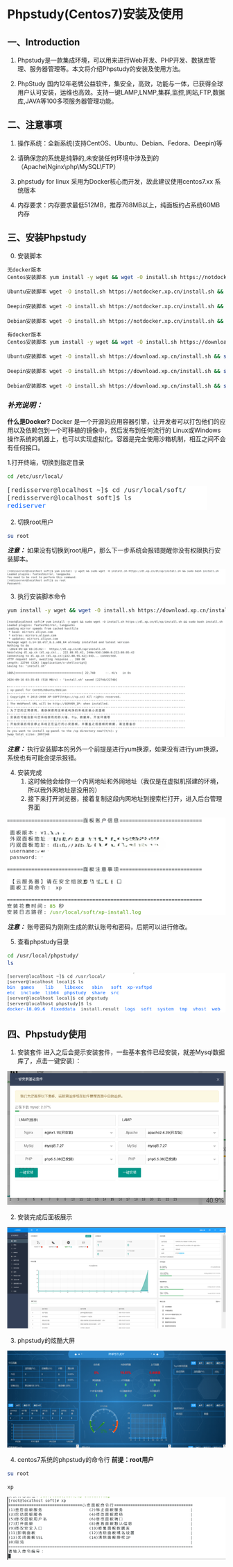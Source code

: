 # Phpstudy(Centos7)安装及使用

## 一、Introduction
1. Phpstudy是一款集成环境，可以用来进行Web开发、PHP开发、数据库管理、服务器管理等。本文将介绍Phpstudy的安装及使用方法。

2. PhpStudy 国内12年老牌公益软件，集安全，高效，功能与一体，已获得全球用户认可安装，运维也高效。支持一键LAMP,LNMP,集群,监控,网站,FTP,数据库,JAVA等100多项服务器管理功能。

## 二、注意事项
1. 操作系统：全新系统(支持CentOS、Ubuntu、Debian、Fedora、Deepin)等

2. 请确保您的系统是纯静的,未安装任何环境中涉及到的（Apache\Nginx\php\MySQL\FTP）

3. phpstudy for linux 采用为Docker核心而开发，故此建议使用centos7.xx 系统版本

4. 内存要求：内存要求最低512MB，推荐768MB以上，纯面板约占系统60MB内存

## 三、安装Phpstudy
0. 安装脚本
```bash
无docker版本
Centos安装脚本 yum install -y wget && wget -O install.sh https://notdocker.xp.cn/install.sh && sh install.sh

Ubuntu安装脚本 wget -O install.sh https://notdocker.xp.cn/install.sh && sudo bash install.sh

Deepin安装脚本 wget -O install.sh https://notdocker.xp.cn/install.sh && sudo bash install.sh

Debian安装脚本 wget -O install.sh https://notdocker.xp.cn/install.sh && sudo bash install.sh
```

```bash
有docker版本
Centos安装脚本 yum install -y wget && wget -O install.sh https://download.xp.cn/install.sh && sh install.sh

Ubuntu安装脚本 wget -O install.sh https://download.xp.cn/install.sh && sudo bash install.sh

Deepin安装脚本 wget -O install.sh https://download.xp.cn/install.sh && sudo bash install.sh

Debian安装脚本 wget -O install.sh https://download.xp.cn/install.sh && sudo bash install.sh
```
### ***补充说明：***
**什么是Docker?**
Docker 是一个开源的应用容器引擎，让开发者可以打包他们的应用以及依赖包到一个可移植的镜像中，然后发布到任何流行的 Linux或Windows操作系统的机器上，也可以实现虚拟化。容器是完全使用沙箱机制，相互之间不会有任何接口。

1.打开终端，切换到指定目录
```bash
cd /etc/usr/local/
```

![没有root权限报错](../images/phpstudy/phpstudy-Centos/phpstudy-centos-1.png)

2. 切换root用户
```bash
su root
```
***注意：***
如果没有切换到root用户，那么下一步系统会报错提醒你没有权限执行安装脚本。

![没有root权限报错](../images/phpstudy/phpstudy-Centos/phpstudy-centos-2.png)

3. 执行安装脚本命令
```bash
yum install -y wget && wget -O install.sh https://download.xp.cn/install.sh && sh install.sh
```

![root权限执行安装脚本命令](../images/phpstudy/phpstudy-Centos/phpstudy-centos-3.png)

***注意：***
执行安装脚本的另外一个前提是进行yum换源，如果没有进行yum换源，系统也有可能会提示报错。

4. 安装完成
   1. 这时候他会给你一个内网地址和外网地址（我仅是在虚拟机搭建的环境，所以我外网地址是没用的）
   2. 接下来打开浏览器，接着复制这段内网地址到搜索栏打开，进入后台管理界面

![phpstudy(Centos7)安装完成](../images/phpstudy/phpstudy-Centos/phpstudy-centos-4.png)

***注意：***
账号密码为刚刚生成的默认账号和密码，后期可以进行修改。

5. 查看phpstudy目录
```bash
cd /usr/local/phpstudy/
ls
```
![phpstudy(Centos7)目录](../images/phpstudy/phpstudy-Centos/phpstudy-centos-6.png)

## 四、Phpstudy使用
1. 安装套件
进入之后会提示安装套件，一些基本套件已经安装，就差Mysql数据库了，点击一键安装）：

![phpstudy(Centos7)安装套件](../images/phpstudy/phpstudy-Centos/phpstudy-centos-7.png)

2. 安装完成后面板展示

![phpstudy(Centos7)安装完成](../images/phpstudy/phpstudy-Centos/phpstudy-centos-8.png)

3. phpstudy的炫酷大屏

![phpstudy(Centos7)炫酷大屏](../images/phpstudy/phpstudy-Centos/phpstudy-centos-9.png)

4. centos7系统的phpstudy的命令行
**前提：root用户**
```bash
su root
```

```bash
xp
```

![phpstudy(Centos7)命令行](../images/phpstudy/phpstudy-Centos/phpstudy-centos-5.png)